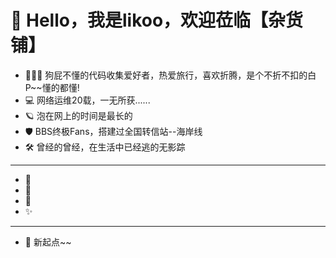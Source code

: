
# 👋 Hello，我是likoo，欢迎莅临【杂货铺】


- 👨🏻‍💻 狗屁不懂的代码收集爱好者，热爱旅行，喜欢折腾，是个不折不扣的白P~~懂的都懂!
- 💻 网络运维20载，一无所获......
- 🪐 泡在网上的时间是最长的
- 🛡️ BBS终极Fans，搭建过全国转信站--海岸线
- 🛠️ 曾经的曾经，在生活中已经逃的无影踪
---
- 🖖
- 🍍
- 📜
- ✨
---
- 👷 新起点~~
